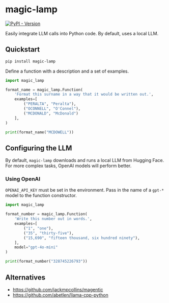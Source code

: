 # magic-lamp
[![PyPI - Version](https://img.shields.io/pypi/v/magic-lamp)](https://pypi.org/project/magic-lamp/)

Easily integrate LLM calls into Python code. By default, uses a local LLM.

## Quickstart

```bash
pip install magic-lamp
```

Define a function with a description and a set of examples.

```python
import magic_lamp

format_name = magic_lamp.Function(
    'Format this surname in a way that it would be written out.',
    examples=[
        ("PERALTA", "Peralta"),
        ("OCONNELL", "O'Connel"),
        ("MCDONALD", "McDonald")
    ],
)

print(format_name("MCDOWELL"))
```

## Configuring the LLM

By default, `magic-lamp` downloads and runs a local LLM from Hugging Face. For more complex tasks, OpenAI models will perform better.

### Using OpenAI

`OPENAI_API_KEY` must be set in the environment. Pass in the name of a `gpt-*` model to the function constructor.

```python
import magic_lamp

format_number = magic_lamp.Function(
    'Write this number out in words.',
    examples=[
        ("1", "one"),
        ("35", "thirty-five"),
        ("15,690", "fifteen thousand, six hundred ninety"),
    ],
    model="gpt-4o-mini"
)

print(format_number("328745226793"))
```

## Alternatives
- https://github.com/jackmpcollins/magentic
- https://github.com/abetlen/llama-cpp-python
